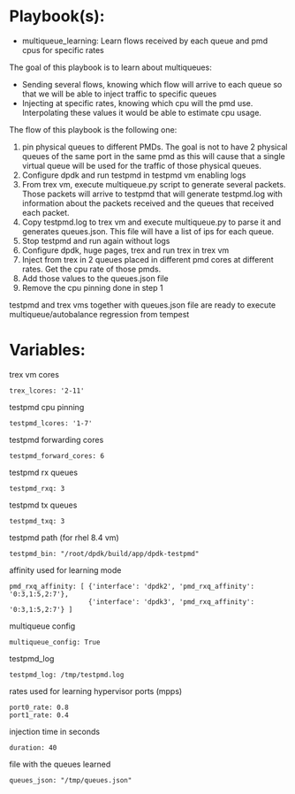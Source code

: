 # Playbook(s):

* multiqueue_learning: Learn flows received by each queue and pmd cpus for
  specific rates

The goal of this playbook is to learn about multiqueues:
* Sending several flows, knowing which flow will arrive to each queue so that
  we will be able to inject traffic to specific queues
* Injecting at specific rates, knowing which cpu will the pmd use.
  Interpolating these values it would be able to estimate cpu usage.

The flow of this playbook is the following one:
1. pin physical queues to different PMDs. The goal is not to have 2 physical
   queues of the same port in the same pmd as this will cause that a single
   virtual queue will be used for the traffic of those physical queues.
2. Configure dpdk and run testpmd in testpmd vm enabling logs
3. From trex vm, execute multiqueue.py script to generate several packets.
   Those packets will arrive to testpmd that will generate testpmd.log with
   information about the packets received and the queues that received each
   packet.
4. Copy testpmd.log to trex vm and execute multiqueue.py to parse it and
   generates queues.json. This file will have a list of ips for each queue.
5. Stop testpmd and run again without logs
6. Configure dpdk, huge pages, trex and run trex in trex vm
7. Inject from trex in 2 queues placed in different pmd cores at different
   rates. Get the cpu rate of those pmds.
8. Add those values to the queues.json file
9. Remove the cpu pinning done in step 1

testpmd and trex vms together with queues.json file are ready to execute
multiqueue/autobalance regression from tempest

# Variables:

trex vm cores

```
trex_lcores: '2-11'
```

testpmd cpu pinning

```
testpmd_lcores: '1-7'
```

testpmd forwarding cores

```
testpmd_forward_cores: 6
```

testpmd rx queues

```
testpmd_rxq: 3
```

testpmd tx queues

```
testpmd_txq: 3
```

testpmd path (for rhel 8.4 vm)

```
testpmd_bin: "/root/dpdk/build/app/dpdk-testpmd"
```                                                                                

affinity used for learning mode

```
pmd_rxq_affinity: [ {'interface': 'dpdk2', 'pmd_rxq_affinity': '0:3,1:5,2:7'},
                    {'interface': 'dpdk3', 'pmd_rxq_affinity': '0:3,1:5,2:7'} ]
```                                                                                

multiqueue config

```
multiqueue_config: True
```                                                                                

testpmd_log

```
testpmd_log: /tmp/testpmd.log
```                                                                                

rates used for learning hypervisor ports (mpps)

```
port0_rate: 0.8
port1_rate: 0.4
```

injection time in seconds
```
duration: 40
```                                                                                

file with the queues learned
```
queues_json: "/tmp/queues.json"
```  
